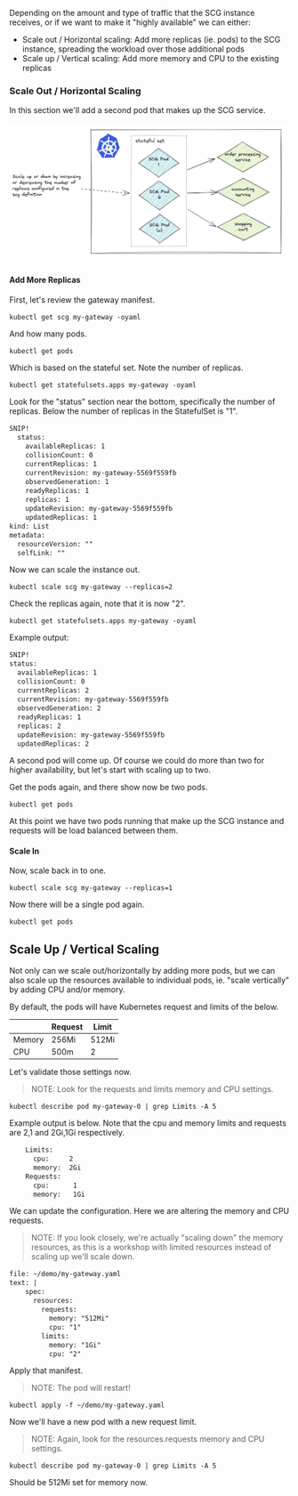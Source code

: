 Depending on the amount and type of traffic that the SCG instance receives, or if we want to make it "highly available" we can either:

* Scale out / Horizontal scaling: Add more replicas (ie. pods) to the SCG instance, spreading the workload over those additional pods
* Scale up / Vertical scaling: Add more memory and CPU to the existing replicas

### Scale Out / Horizontal Scaling

In this section we'll add a second pod that makes up the SCG service.

![scale up](images/scale1.jpg)


#### Add More Replicas

First, let's review the gateway manifest.

```execute-1
kubectl get scg my-gateway -oyaml
```

And how many pods.

```execute-1
kubectl get pods
```

Which is based on the stateful set. Note the number of replicas.

```execute-1
kubectl get statefulsets.apps my-gateway -oyaml
```

Look for the "status" section near the bottom, specifically the number of replicas. Below the number of replicas in the StatefulSet is "1".

```
SNIP!
  status:
    availableReplicas: 1
    collisionCount: 0
    currentReplicas: 1
    currentRevision: my-gateway-5569f559fb
    observedGeneration: 1
    readyReplicas: 1
    replicas: 1
    updateRevision: my-gateway-5569f559fb
    updatedReplicas: 1
kind: List
metadata:
  resourceVersion: ""
  selfLink: ""
```

Now we can scale the instance out.

```execute-1
kubectl scale scg my-gateway --replicas=2 
```

Check the replicas again, note that it is now "2".

```execute-1
kubectl get statefulsets.apps my-gateway -oyaml
```

Example output:

```
SNIP!
status:
  availableReplicas: 1
  collisionCount: 0
  currentReplicas: 2
  currentRevision: my-gateway-5569f559fb
  observedGeneration: 2
  readyReplicas: 1
  replicas: 2
  updateRevision: my-gateway-5569f559fb
  updatedReplicas: 2
```

A second pod will come up. Of course we could do more than two for higher availability, but let's start with scaling up to two.

Get the pods again, and there show now be two pods.

```execute-1
kubectl get pods
```

At this point we have two pods running that make up the SCG instance and requests will be load balanced between them.

#### Scale In

Now, scale back in to one.

```execute-1
kubectl scale scg my-gateway --replicas=1
```

Now there will be a single pod again.

```execute-1
kubectl get pods
```

## Scale Up / Vertical Scaling

Not only can we scale out/horizontally by adding more pods, but we can also scale up the resources available to individual pods, ie. "scale vertically" by adding CPU and/or memory.

By default, the pods will have Kubernetes request and limits of the below.

|        | Request | Limit |
|--------|---------|-------|
| Memory | 256Mi   | 512Mi |
| CPU    | 500m    | 2     |

Let's validate those settings now.

>NOTE: Look for the requests and limits memory and CPU settings.

```execute-1
kubectl describe pod my-gateway-0 | grep Limits -A 5
```

Example output is below. Note that the cpu and memory limits and requests are 2,1 and 2Gi,1Gi respectively.

```
    Limits:
      cpu:     2
      memory:  2Gi
    Requests:
      cpu:      1
      memory:   1Gi
```

We can update the configuration. Here we are altering the memory and CPU requests.

>NOTE: If you look closely, we're actually "scaling down" the memory resources, as this is a workshop with limited resources instead of scaling up we'll scale down.

```editor:append-lines-to-file
file: ~/demo/my-gateway.yaml
text: |
    spec:
      resources:
        requests:
          memory: "512Mi"
          cpu: "1"
        limits:
          memory: "1Gi"
          cpu: "2"
```

Apply that manifest.

>NOTE: The pod will restart!

```execute-1
kubectl apply -f ~/demo/my-gateway.yaml
```

Now we'll have a new pod with a new request limit.

>NOTE: Again, look for the resources.requests memory and CPU settings.

```execute-1
kubectl describe pod my-gateway-0 | grep Limits -A 5
```

Should be 512Mi set for memory now.